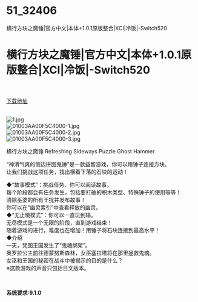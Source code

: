 # 51_32406
横行方块之魔锤|官方中文|本体+1.0.1原版整合|XCI|冷饭|-Switch520
# 横行方块之魔锤|官方中文|本体+1.0.1原版整合|XCI|冷饭|-Switch520
 <br/></br>
[下载地址](https://www.switch520.cc/article/32406 "下载地址")
<br/></br>

<p><img title="1.jpg" src="https://www.switch520.cc/muke_img/2022_06_06_633d8e4f17c4f.jpg" alt="1.jpg"><br>
<img title="01003AA00F5C4000-1.jpg" src="https://www.switch520.cc/muke_img/2022_06_06_81eb561ba97c9.jpg" alt="01003AA00F5C4000-1.jpg"><br>
<img title="01003AA00F5C4000-2.jpg" src="https://www.switch520.cc/muke_img/2022_06_06_685a94935cf7d.jpg" alt="01003AA00F5C4000-2.jpg"><br>
<img title="01003AA00F5C4000-3.jpg" src="https://www.switch520.cc/muke_img/2022_06_06_daf9efe967f73.jpg" alt="01003AA00F5C4000-3.jpg"></p>
<p>横行方块之魔锤 Refreshing Sideways Puzzle Ghost Hammer</p>
<p>“神清气爽的侧边拼图鬼锤”是一款益智游戏，你可以用锤子连接方块。<br>
让我们挑战这项任务，找出横着下落的石块的运动！</p>
<p>◆“故事模式”：挑战任务，你可以阅读故事。<br>
每个阶段都会有任务发生，包括要打破的积木类型、特殊锤子的使用等等！<br>
清除巫婆的所有干扰并发布故事！<br>
你可以在“幽灵索引”中查看释放的幽灵。<br>
◆“无止境模式”：你可以一直玩到输。<br>
无尽模式是一个无限的阶段，直到游戏结束！<br>
随着游戏的进行，难度也在增加！用锤子将石块连接到最高水平！<br>
◆介绍<br>
一天，梵图王国发生了“鬼魂绑架”。<br>
奥罗拉公主前往德蒙努斯森林，女巫塞拉塔将在那里拯救鬼魂。<br>
女巫和王国的秘密在战斗中被揭示的目的是什么？<br>
※这款游戏的声音只包括日文版本。</p>
<p>&nbsp;</p>
<p><strong>系统要求:9.1.0</strong></p>



